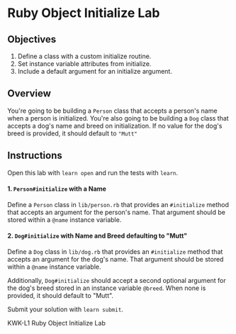 # Ruby Object Initialize Lab

## Objectives

1. Define a class with a custom initialize routine.
2. Set instance variable attributes from initialize.
3. Include a default argument for an initialize argument.

## Overview

You're going to be building a `Person` class that accepts a person's name when a
person is initialized. You're also going to be building a `Dog` class that
accepts a dog's name and breed on initialization. If no value for the dog's
breed is provided, it should default to `"Mutt"`

## Instructions

Open this lab with `learn open` and run the tests with `learn`.

#### 1. `Person#initialize` with a Name

 Define a `Person` class in `lib/person.rb` that provides an `#initialize`
method that accepts an argument for the person's name. That argument should be
stored within a `@name` instance variable.

#### 2. `Dog#initialize` with Name and Breed defaulting to "Mutt"

 Define a `Dog` class in `lib/dog.rb` that provides an `#initialize` method
that accepts an argument for the dog's name. That argument should be stored
within a `@name` instance variable.

Additionally, `Dog#initialize` should accept a second optional argument for the
dog's breed stored in an instance variable `@breed`. When none is provided, it
should default to "Mutt".

Submit your solution with `learn submit`.

<p data-visibility='hidden'>KWK-L1 Ruby Object Initialize Lab</p>


